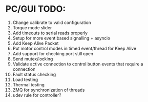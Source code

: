 # PC/GUI TODO:
1.  Change calibrate to valid configuration
2.  Torque mode slider
3.  Add timeouts to serial reads properly
4.  Setup for more event based signalling + asyncio
5.  Add Keep Alive Packet
6.  Put motor control modes in timed event/thread for Keep Alive
7.  Add support for checking port still open
8.  Send mutex/locking
9.  Validate active connection to control button events that require a connection
10. Fault status checking
11. Load testing
12. Thermal testing
13. ZMQ for synchronization of threads
14. udev rule for controller?